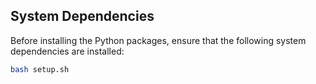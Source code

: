 ## System Dependencies

Before installing the Python packages, ensure that the following system dependencies are installed:

```bash
bash setup.sh

